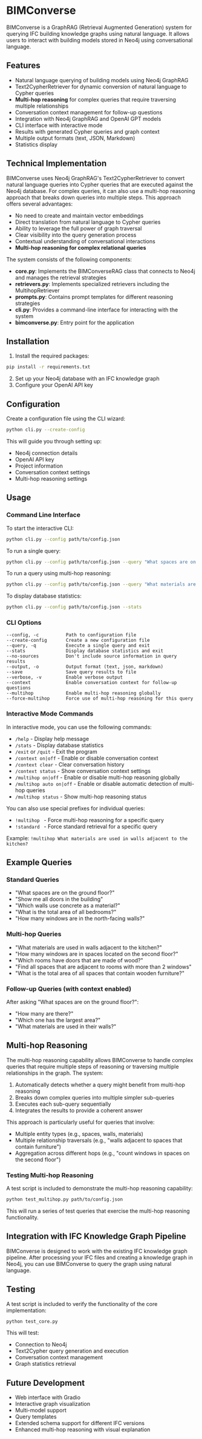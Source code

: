 # BIMConverse

BIMConverse is a GraphRAG (Retrieval Augmented Generation) system for querying IFC building knowledge graphs using natural language. It allows users to interact with building models stored in Neo4j using conversational language.

## Features

- Natural language querying of building models using Neo4j GraphRAG
- Text2CypherRetriever for dynamic conversion of natural language to Cypher queries
- **Multi-hop reasoning** for complex queries that require traversing multiple relationships
- Conversation context management for follow-up questions
- Integration with Neo4j GraphRAG and OpenAI GPT models
- CLI interface with interactive mode
- Results with generated Cypher queries and graph context
- Multiple output formats (text, JSON, Markdown)
- Statistics display

## Technical Implementation

BIMConverse uses Neo4j GraphRAG's Text2CypherRetriever to convert natural language queries into Cypher queries that are executed against the Neo4j database. For complex queries, it can also use a multi-hop reasoning approach that breaks down queries into multiple steps. This approach offers several advantages:

- No need to create and maintain vector embeddings
- Direct translation from natural language to Cypher queries
- Ability to leverage the full power of graph traversal
- Clear visibility into the query generation process
- Contextual understanding of conversational interactions
- **Multi-hop reasoning for complex relational queries**

The system consists of the following components:

- **core.py**: Implements the BIMConverseRAG class that connects to Neo4j and manages the retrieval strategies
- **retrievers.py**: Implements specialized retrievers including the MultihopRetriever
- **prompts.py**: Contains prompt templates for different reasoning strategies
- **cli.py**: Provides a command-line interface for interacting with the system
- **bimconverse.py**: Entry point for the application

## Installation

1. Install the required packages:

```bash
pip install -r requirements.txt
```

2. Set up your Neo4j database with an IFC knowledge graph
3. Configure your OpenAI API key

## Configuration

Create a configuration file using the CLI wizard:

```bash
python cli.py --create-config
```

This will guide you through setting up:
- Neo4j connection details
- OpenAI API key
- Project information
- Conversation context settings
- Multi-hop reasoning settings

## Usage

### Command Line Interface

To start the interactive CLI:

```bash
python cli.py --config path/to/config.json
```

To run a single query:

```bash
python cli.py --config path/to/config.json --query "What spaces are on the ground floor?"
```

To run a query using multi-hop reasoning:

```bash
python cli.py --config path/to/config.json --query "What materials are used in walls adjacent to the kitchen?" --force-multihop
```

To display database statistics:

```bash
python cli.py --config path/to/config.json --stats
```

### CLI Options

```
--config, -c          Path to configuration file
--create-config       Create a new configuration file
--query, -q           Execute a single query and exit
--stats               Display database statistics and exit
--no-sources          Don't include source information in query results
--output, -o          Output format (text, json, markdown)
--save                Save query results to file
--verbose, -v         Enable verbose output
--context             Enable conversation context for follow-up questions
--multihop            Enable multi-hop reasoning globally
--force-multihop      Force use of multi-hop reasoning for this query
```

### Interactive Mode Commands

In interactive mode, you can use the following commands:

- `/help` - Display help message
- `/stats` - Display database statistics
- `/exit` or `/quit` - Exit the program
- `/context on|off` - Enable or disable conversation context
- `/context clear` - Clear conversation history
- `/context status` - Show conversation context settings
- `/multihop on|off` - Enable or disable multi-hop reasoning globally
- `/multihop auto on|off` - Enable or disable automatic detection of multi-hop queries
- `/multihop status` - Show multi-hop reasoning status

You can also use special prefixes for individual queries:
- `!multihop ` - Force multi-hop reasoning for a specific query
- `!standard ` - Force standard retrieval for a specific query

Example: `!multihop What materials are used in walls adjacent to the kitchen?`

## Example Queries

### Standard Queries
- "What spaces are on the ground floor?"
- "Show me all doors in the building"
- "Which walls use concrete as a material?"
- "What is the total area of all bedrooms?"
- "How many windows are in the north-facing walls?"

### Multi-hop Queries
- "What materials are used in walls adjacent to the kitchen?"
- "How many windows are in spaces located on the second floor?"
- "Which rooms have doors that are made of wood?"
- "Find all spaces that are adjacent to rooms with more than 2 windows"
- "What is the total area of all spaces that contain wooden furniture?"

### Follow-up Queries (with context enabled)

After asking "What spaces are on the ground floor?":
- "How many are there?"
- "Which one has the largest area?"
- "What materials are used in their walls?"

## Multi-hop Reasoning

The multi-hop reasoning capability allows BIMConverse to handle complex queries that require multiple steps of reasoning or traversing multiple relationships in the graph. The system:

1. Automatically detects whether a query might benefit from multi-hop reasoning
2. Breaks down complex queries into multiple simpler sub-queries
3. Executes each sub-query sequentially
4. Integrates the results to provide a coherent answer

This approach is particularly useful for queries that involve:
- Multiple entity types (e.g., spaces, walls, materials)
- Multiple relationship traversals (e.g., "walls adjacent to spaces that contain furniture")
- Aggregation across different hops (e.g., "count windows in spaces on the second floor")

### Testing Multi-hop Reasoning

A test script is included to demonstrate the multi-hop reasoning capability:

```bash
python test_multihop.py path/to/config.json
```

This will run a series of test queries that exercise the multi-hop reasoning functionality.

## Integration with IFC Knowledge Graph Pipeline

BIMConverse is designed to work with the existing IFC knowledge graph pipeline. After processing your IFC files and creating a knowledge graph in Neo4j, you can use BIMConverse to query the graph using natural language.

## Testing

A test script is included to verify the functionality of the core implementation:

```bash
python test_core.py
```

This will test:
- Connection to Neo4j
- Text2Cypher query generation and execution
- Conversation context management
- Graph statistics retrieval

## Future Development

- Web interface with Gradio
- Interactive graph visualization
- Multi-model support
- Query templates
- Extended schema support for different IFC versions
- Enhanced multi-hop reasoning with visual explanation 